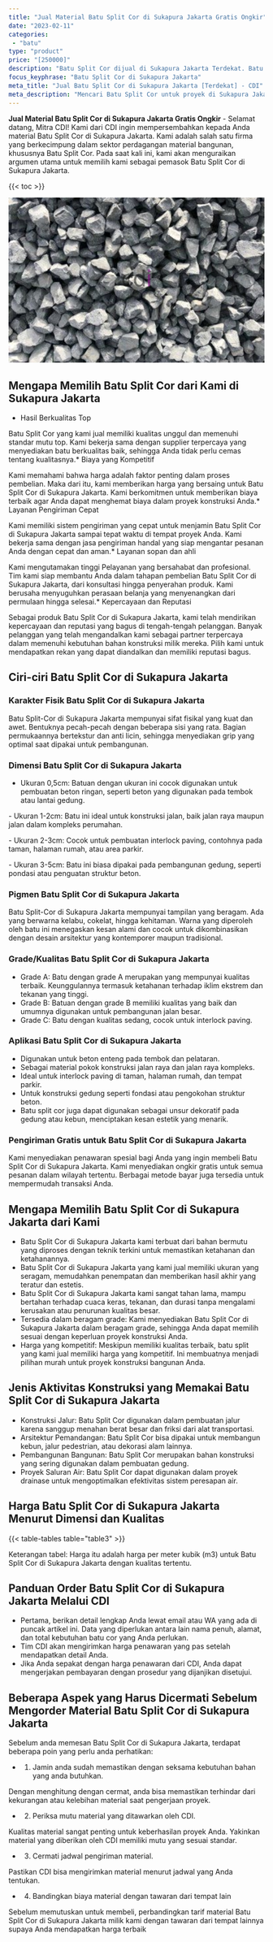 ```yaml
---
title: "Jual Material Batu Split Cor di Sukapura Jakarta Gratis Ongkir"
date: "2023-02-11"
categories:
 - "batu"
type: "product"
price: "[250000]"
description: "Batu Split Cor dijual di Sukapura Jakarta Terdekat. Batu Split Cor ini sering digunakan dalam proyek konstruksi sebagai material cor beton yang terpilih dan tahan lama. Silakan hubungi kami untuk informasi lebih lanjut."
focus_keyphrase: "Batu Split Cor di Sukapura Jakarta"
meta_title: "Jual Batu Split Cor di Sukapura Jakarta [Terdekat] - CDI"
meta_description: "Mencari Batu Split Cor untuk proyek di Sukapura Jakarta? Kami memiliki Batu Split Cor berkualitas untuk material cor beton. Raih penawaran terbaik sekarang."
---
```


**Jual Material Batu Split Cor di Sukapura Jakarta Gratis Ongkir** - Selamat datang, Mitra CDI! Kami dari CDI ingin mempersembahkan kepada Anda material Batu Split Cor di Sukapura Jakarta. Kami adalah salah satu firma yang berkecimpung dalam sektor perdagangan material bangunan, khususnya Batu Split Cor. Pada saat kali ini, kami akan menguraikan argumen utama untuk memilih kami sebagai pemasok Batu Split Cor di Sukapura Jakarta.

{{< toc >}}

![Jual Material Batu Split Cor di Sukapura Jakarta Gratis Ongkir](/images/batu/batu-split-27.jpg)

## Mengapa Memilih Batu Split Cor dari Kami di Sukapura Jakarta

*   Hasil Berkualitas Top

Batu Split Cor yang kami jual memiliki kualitas unggul dan memenuhi standar mutu top. Kami bekerja sama dengan supplier terpercaya yang menyediakan batu berkualitas baik, sehingga Anda tidak perlu cemas tentang kualitasnya.*   Biaya yang Kompetitif

Kami memahami bahwa harga adalah faktor penting dalam proses pembelian. Maka dari itu, kami memberikan harga yang bersaing untuk Batu Split Cor di Sukapura Jakarta. Kami berkomitmen untuk memberikan biaya terbaik agar Anda dapat menghemat biaya dalam proyek konstruksi Anda.*   Layanan Pengiriman Cepat

Kami memiliki sistem pengiriman yang cepat untuk menjamin Batu Split Cor di Sukapura Jakarta sampai tepat waktu di tempat proyek Anda. Kami bekerja sama dengan jasa pengiriman handal yang siap mengantar pesanan Anda dengan cepat dan aman.*   Layanan sopan dan ahli

Kami mengutamakan tinggi Pelayanan yang bersahabat dan profesional. Tim kami siap membantu Anda dalam tahapan pembelian Batu Split Cor di Sukapura Jakarta, dari konsultasi hingga penyerahan produk. Kami berusaha menyuguhkan perasaan belanja yang menyenangkan dari permulaan hingga selesai.*   Kepercayaan dan Reputasi

Sebagai produk Batu Split Cor di Sukapura Jakarta, kami telah mendirikan kepercayaan dan reputasi yang bagus di tengah-tengah pelanggan. Banyak pelanggan yang telah mengandalkan kami sebagai partner terpercaya dalam memenuhi kebutuhan bahan konstruksi milik mereka. Pilih kami untuk mendapatkan rekan yang dapat diandalkan dan memiliki reputasi bagus. 

## Ciri-ciri Batu Split Cor di Sukapura Jakarta

### Karakter Fisik Batu Split Cor di Sukapura Jakarta

Batu Split-Cor di Sukapura Jakarta mempunyai sifat fisikal yang kuat dan awet. Bentuknya pecah-pecah dengan beberapa sisi yang rata. Bagian permukaannya bertekstur dan anti licin, sehingga menyediakan grip yang optimal saat dipakai untuk pembangunan.

### Dimensi Batu Split Cor di Sukapura Jakarta

- Ukuran 0,5cm: Batuan dengan ukuran ini cocok digunakan untuk pembuatan beton ringan, seperti beton yang digunakan pada tembok atau lantai gedung.  

\- Ukuran 1-2cm: Batu ini ideal untuk konstruksi jalan, baik jalan raya maupun jalan dalam kompleks perumahan.  

\- Ukuran 2-3cm: Cocok untuk pembuatan interlock paving, contohnya pada taman, halaman rumah, atau area parkir.  

\- Ukuran 3-5cm: Batu ini biasa dipakai pada pembangunan gedung, seperti pondasi atau penguatan struktur beton.

### Pigmen Batu Split Cor di Sukapura Jakarta

Batu Split-Cor di Sukapura Jakarta mempunyai tampilan yang beragam. Ada yang berwarna kelabu, cokelat, hingga kehitaman. Warna yang diperoleh oleh batu ini menegaskan kesan alami dan cocok untuk dikombinasikan dengan desain arsitektur yang kontemporer maupun tradisional.

### Grade/Kualitas Batu Split Cor di Sukapura Jakarta

*   Grade A: Batu dengan grade A merupakan yang mempunyai kualitas terbaik. Keunggulannya termasuk ketahanan terhadap iklim ekstrem dan tekanan yang tinggi.
*   Grade B: Batuan dengan grade B memiliki kualitas yang baik dan umumnya digunakan untuk pembangunan jalan besar.
*   Grade C: Batu dengan kualitas sedang, cocok untuk interlock paving.

### Aplikasi Batu Split Cor di Sukapura Jakarta

*   Digunakan untuk beton enteng pada tembok dan pelataran.
*   Sebagai material pokok konstruksi jalan raya dan jalan raya kompleks.
*   Ideal untuk interlock paving di taman, halaman rumah, dan tempat parkir.
*   Untuk konstruksi gedung seperti fondasi atau pengokohan struktur beton.
*   Batu split cor juga dapat digunakan sebagai unsur dekoratif pada gedung atau kebun, menciptakan kesan estetik yang menarik.

### Pengiriman Gratis untuk Batu Split Cor di Sukapura Jakarta

Kami menyediakan penawaran spesial bagi Anda yang ingin membeli Batu Split Cor di Sukapura Jakarta. Kami menyediakan ongkir gratis untuk semua pesanan dalam wilayah tertentu. Berbagai metode bayar juga tersedia untuk mempermudah transaksi Anda.

## Mengapa Memilih Batu Split Cor di Sukapura Jakarta dari Kami

*   Batu Split Cor di Sukapura Jakarta kami terbuat dari bahan bermutu yang diproses dengan teknik terkini untuk memastikan ketahanan dan ketahanannya.
*   Batu Split Cor di Sukapura Jakarta yang kami jual memiliki ukuran yang seragam, memudahkan penempatan dan memberikan hasil akhir yang teratur dan estetis.
*   Batu Split Cor di Sukapura Jakarta kami sangat tahan lama, mampu bertahan terhadap cuaca keras, tekanan, dan durasi tanpa mengalami kerusakan atau penurunan kualitas besar.
*   Tersedia dalam beragam grade: Kami menyediakan Batu Split Cor di Sukapura Jakarta dalam beragam grade, sehingga Anda dapat memilih sesuai dengan keperluan proyek konstruksi Anda.
*   Harga yang kompetitif: Meskipun memiliki kualitas terbaik, batu split yang kami jual memiliki harga yang kompetitif. Ini membuatnya menjadi pilihan murah untuk proyek konstruksi bangunan Anda.

## Jenis Aktivitas Konstruksi yang Memakai Batu Split Cor di Sukapura Jakarta

*   Konstruksi Jalur: Batu Split Cor digunakan dalam pembuatan jalur karena sanggup menahan berat besar dan friksi dari alat transportasi.
*   Arsitektur Pemandangan: Batu Split Cor bisa dipakai untuk membangun kebun, jalur pedestrian, atau dekorasi alam lainnya.
*   Pembangunan Bangunan: Batu Split Cor merupakan bahan konstruksi yang sering digunakan dalam pembuatan gedung.
*   Proyek Saluran Air: Batu Split Cor dapat digunakan dalam proyek drainase untuk mengoptimalkan efektivitas sistem peresapan air.

## Harga Batu Split Cor di Sukapura Jakarta Menurut Dimensi dan Kualitas

{{< table-tables table="table3" >}}

Keterangan tabel: Harga itu adalah harga per meter kubik (m3) untuk Batu Split Cor di Sukapura Jakarta dengan kualitas tertentu.

## Panduan Order Batu Split Cor di Sukapura Jakarta Melalui CDI

*   Pertama, berikan detail lengkap Anda lewat email atau WA yang ada di puncak artikel ini. Data yang diperlukan antara lain nama penuh, alamat, dan total kebutuhan batu cor yang Anda perlukan.
*   Tim CDI akan mengirimkan harga penawaran yang pas setelah mendapatkan detail Anda.
*   Jika Anda sepakat dengan harga penawaran dari CDI, Anda dapat mengerjakan pembayaran dengan prosedur yang dijanjikan disetujui.

## Beberapa Aspek yang Harus Dicermati Sebelum Mengorder Material Batu Split Cor di Sukapura Jakarta

Sebelum anda memesan Batu Split Cor di Sukapura Jakarta, terdapat beberapa poin yang perlu anda perhatikan:

*   1. Jamin anda sudah memastikan dengan seksama kebutuhan bahan yang anda butuhkan.

Dengan menghitung dengan cermat, anda bisa memastikan terhindar dari kekurangan atau kelebihan material saat pengerjaan proyek.
*   2. Periksa mutu material yang ditawarkan oleh CDI.

Kualitas material sangat penting untuk keberhasilan proyek Anda. Yakinkan material yang diberikan oleh CDI memiliki mutu yang sesuai standar.
*   3. Cermati jadwal pengiriman material.

Pastikan CDI bisa mengirimkan material menurut jadwal yang Anda tentukan.
*   4. Bandingkan biaya material dengan tawaran dari tempat lain

Sebelum memutuskan untuk membeli, perbandingkan tarif material Batu Split Cor di Sukapura Jakarta milik kami dengan tawaran dari tempat lainnya supaya Anda mendapatkan harga terbaik